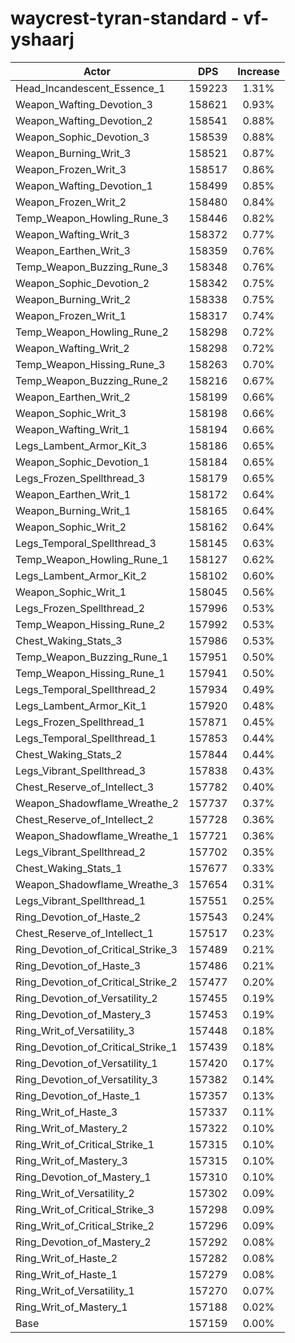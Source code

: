 # waycrest-tyran-standard - vf-yshaarj
| Actor | DPS | Increase |
|---|:---:|:---:|
|Head_Incandescent_Essence_1|159223|1.31%|
|Weapon_Wafting_Devotion_3|158621|0.93%|
|Weapon_Wafting_Devotion_2|158541|0.88%|
|Weapon_Sophic_Devotion_3|158539|0.88%|
|Weapon_Burning_Writ_3|158521|0.87%|
|Weapon_Frozen_Writ_3|158517|0.86%|
|Weapon_Wafting_Devotion_1|158499|0.85%|
|Weapon_Frozen_Writ_2|158480|0.84%|
|Temp_Weapon_Howling_Rune_3|158446|0.82%|
|Weapon_Wafting_Writ_3|158372|0.77%|
|Weapon_Earthen_Writ_3|158359|0.76%|
|Temp_Weapon_Buzzing_Rune_3|158348|0.76%|
|Weapon_Sophic_Devotion_2|158342|0.75%|
|Weapon_Burning_Writ_2|158338|0.75%|
|Weapon_Frozen_Writ_1|158317|0.74%|
|Temp_Weapon_Howling_Rune_2|158298|0.72%|
|Weapon_Wafting_Writ_2|158298|0.72%|
|Temp_Weapon_Hissing_Rune_3|158263|0.70%|
|Temp_Weapon_Buzzing_Rune_2|158216|0.67%|
|Weapon_Earthen_Writ_2|158199|0.66%|
|Weapon_Sophic_Writ_3|158198|0.66%|
|Weapon_Wafting_Writ_1|158194|0.66%|
|Legs_Lambent_Armor_Kit_3|158186|0.65%|
|Weapon_Sophic_Devotion_1|158184|0.65%|
|Legs_Frozen_Spellthread_3|158179|0.65%|
|Weapon_Earthen_Writ_1|158172|0.64%|
|Weapon_Burning_Writ_1|158165|0.64%|
|Weapon_Sophic_Writ_2|158162|0.64%|
|Legs_Temporal_Spellthread_3|158145|0.63%|
|Temp_Weapon_Howling_Rune_1|158127|0.62%|
|Legs_Lambent_Armor_Kit_2|158102|0.60%|
|Weapon_Sophic_Writ_1|158045|0.56%|
|Legs_Frozen_Spellthread_2|157996|0.53%|
|Temp_Weapon_Hissing_Rune_2|157992|0.53%|
|Chest_Waking_Stats_3|157986|0.53%|
|Temp_Weapon_Buzzing_Rune_1|157951|0.50%|
|Temp_Weapon_Hissing_Rune_1|157941|0.50%|
|Legs_Temporal_Spellthread_2|157934|0.49%|
|Legs_Lambent_Armor_Kit_1|157920|0.48%|
|Legs_Frozen_Spellthread_1|157871|0.45%|
|Legs_Temporal_Spellthread_1|157853|0.44%|
|Chest_Waking_Stats_2|157844|0.44%|
|Legs_Vibrant_Spellthread_3|157838|0.43%|
|Chest_Reserve_of_Intellect_3|157782|0.40%|
|Weapon_Shadowflame_Wreathe_2|157737|0.37%|
|Chest_Reserve_of_Intellect_2|157728|0.36%|
|Weapon_Shadowflame_Wreathe_1|157721|0.36%|
|Legs_Vibrant_Spellthread_2|157702|0.35%|
|Chest_Waking_Stats_1|157677|0.33%|
|Weapon_Shadowflame_Wreathe_3|157654|0.31%|
|Legs_Vibrant_Spellthread_1|157551|0.25%|
|Ring_Devotion_of_Haste_2|157543|0.24%|
|Chest_Reserve_of_Intellect_1|157517|0.23%|
|Ring_Devotion_of_Critical_Strike_3|157489|0.21%|
|Ring_Devotion_of_Haste_3|157486|0.21%|
|Ring_Devotion_of_Critical_Strike_2|157477|0.20%|
|Ring_Devotion_of_Versatility_2|157455|0.19%|
|Ring_Devotion_of_Mastery_3|157453|0.19%|
|Ring_Writ_of_Versatility_3|157448|0.18%|
|Ring_Devotion_of_Critical_Strike_1|157439|0.18%|
|Ring_Devotion_of_Versatility_1|157420|0.17%|
|Ring_Devotion_of_Versatility_3|157382|0.14%|
|Ring_Devotion_of_Haste_1|157357|0.13%|
|Ring_Writ_of_Haste_3|157337|0.11%|
|Ring_Writ_of_Mastery_2|157322|0.10%|
|Ring_Writ_of_Critical_Strike_1|157315|0.10%|
|Ring_Writ_of_Mastery_3|157315|0.10%|
|Ring_Devotion_of_Mastery_1|157310|0.10%|
|Ring_Writ_of_Versatility_2|157302|0.09%|
|Ring_Writ_of_Critical_Strike_3|157298|0.09%|
|Ring_Writ_of_Critical_Strike_2|157296|0.09%|
|Ring_Devotion_of_Mastery_2|157292|0.08%|
|Ring_Writ_of_Haste_2|157282|0.08%|
|Ring_Writ_of_Haste_1|157279|0.08%|
|Ring_Writ_of_Versatility_1|157270|0.07%|
|Ring_Writ_of_Mastery_1|157188|0.02%|
|Base|157159|0.00%|
